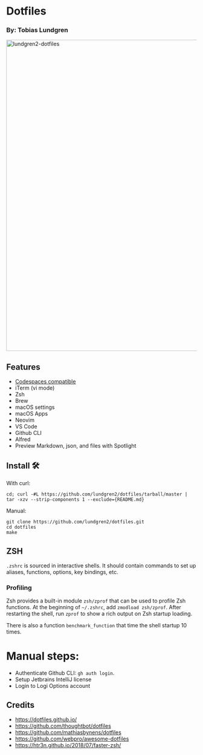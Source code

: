 # Dotfiles

### By: Tobias Lundgren

<img width="823" alt="lundgren2-dotfiles" src="https://user-images.githubusercontent.com/862774/108910782-a12f5280-7626-11eb-9a2d-20034485233e.png">

## Features

- [Codespaces compatible](https://docs.github.com/en/github/developing-online-with-codespaces/personalizing-codespaces-for-your-account)
- iTerm (vi mode)
- Zsh
- Brew
- macOS settings
- macOS Apps
- Neovim
- VS Code
- Github CLI
- Alfred
- Preview Markdown, json, and files with Spotlight

## Install 🛠

With curl:

```
cd; curl -#L https://github.com/lundgren2/dotfiles/tarball/master | tar -xzv --strip-components 1 --exclude={README.md}
```

Manual:

```
git clone https://github.com/lundgren2/dotfiles.git
cd dotfiles
make
```

## ZSH

`.zshrc` is sourced in interactive shells. It should contain commands to set up aliases, functions, options, key bindings, etc.

### Profiling

Zsh provides a built-in module `zsh/zprof` that can be used to profile Zsh functions. At the beginning of `~/.zshrc`, add `zmodload zsh/zprof`. After restarting the shell, run `zprof` to show a rich output on Zsh startup loading.

There is also a function `benchmark_function` that time the shell startup 10 times.

# Manual steps:

- Authenticate Github CLI: `gh auth login`.
- Setup Jetbrains IntelliJ license
- Login to Logi Options account

## Credits

- https://dotfiles.github.io/
- https://github.com/thoughtbot/dotfiles
- https://github.com/mathiasbynens/dotfiles
- https://github.com/webpro/awesome-dotfiles
- https://htr3n.github.io/2018/07/faster-zsh/

